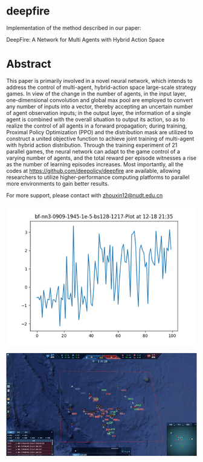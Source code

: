 # deepfire

Implementation of the method described in our paper:

DeepFire: A Network for Multi Agents with Hybrid Action Space

# Abstract

This paper is primarily involved in a novel neural network, which intends to address the control of multi-agent, hybrid-action space large-scale strategy games. In view of the change in the number of agents, in the input layer, one-dimensional convolution and global max pool are employed to convert any number of inputs into a vector, thereby accepting an uncertain number of agent observation inputs; in the output layer, the information of a single agent is combined with the overall situation to output its action, so as to realize the control of all agents in a forward propagation; during training, Proximal Policy Optimization (PPO) and the distribution mask are utilized to construct a united objective function to achieve joint training of multi-agent with hybrid action distribution. Through the training experiment of 21 parallel games, the neural network can adapt to the game control of a varying number of agents, and the total reward per episode witnesses a rise as the number of learning episodes increases. Most importantly, all the codes at https://github.com/deepolicy/deepfire are available, allowing researchers to utilize higher-performance computing platforms to parallel more environments to gain better results.

For more support, please contact with zhouxin12@nudt.edu.cn

![deepolicy](https://github.com/deepolicy/deepfire/blob/master/bf-nn3-0909-1945-1e-5-bs128-1217.reward.png)

![deepolicy](https://github.com/deepolicy/deepfire/blob/master/assets/battle-field.png)
